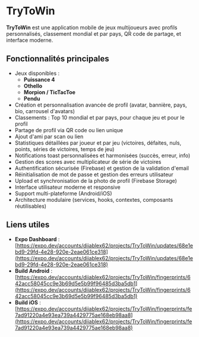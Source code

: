 # TryToWin

**TryToWin** est une application mobile de jeux multijoueurs avec profils personnalisés, classement mondial et par pays, QR code de partage, et interface moderne.

## Fonctionnalités principales

- Jeux disponibles :
  - **Puissance 4**
  - **Othello**
  - **Morpion / TicTacToe**
  - **Pendu**
- Création et personnalisation avancée de profil (avatar, bannière, pays, bio, carrousel d'avatars)
- Classements : Top 10 mondial et par pays, pour chaque jeu et pour le profil
- Partage de profil via QR code ou lien unique
- Ajout d'ami par scan ou lien
- Statistiques détaillées par joueur et par jeu (victoires, défaites, nuls, points, séries de victoires, temps de jeu)
- Notifications toast personnalisées et harmonisées (succès, erreur, info)
- Gestion des scores avec multiplicateur de série de victoires
- Authentification sécurisée (Firebase) et gestion de la validation d'email
- Réinitialisation de mot de passe et gestion des erreurs utilisateur
- Upload et synchronisation de la photo de profil (Firebase Storage)
- Interface utilisateur moderne et responsive
- Support multi-plateforme (Android/iOS)
- Architecture modulaire (services, hooks, contextes, composants réutilisables)

## Liens utiles

- **Expo Dashboard** : [https://expo.dev/accounts/diiablex62/projects/TryToWin/updates/68e1ebd9-29fd-4e28-920e-2eae061ce318](https://expo.dev/accounts/diiablex62/projects/TryToWin/updates/68e1ebd9-29fd-4e28-920e-2eae061ce318)
- **Build Android** : [https://expo.dev/accounts/diiablex62/projects/TryToWin/fingerprints/642acc58045cc9e3b69d5e5b99f96485d3ba5db1](https://expo.dev/accounts/diiablex62/projects/TryToWin/fingerprints/642acc58045cc9e3b69d5e5b99f96485d3ba5db1)
- **Build iOS** : [https://expo.dev/accounts/diiablex62/projects/TryToWin/fingerprints/fe7ad91220a4e93ea739a4429775ae168eb98aa8](https://expo.dev/accounts/diiablex62/projects/TryToWin/fingerprints/fe7ad91220a4e93ea739a4429775ae168eb98aa8)
